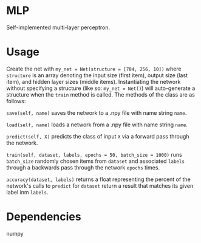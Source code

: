 # MLP
Self-implemented multi-layer perceptron.
# Usage
Create the net with `my_net = Net(structure = [784, 256, 10])` where `structure` is an array denoting the input size (first item), output size (last item), and hidden layer sizes (middle items). Instantiating the network without specifying a structure (like so: `my_net = Net()`) will auto-generate a structure when the `train` method is called.
The methods of the class are as follows:

`save(self, name)` saves the network to a .npy file with name string `name`.

`load(self, name)` loads a network from a .npy file with name string `name`.

`predict(self, X)` predicts the class of input `X` via a forward pass through the network.

`train(self, dataset, labels, epochs = 50, batch_size = 1000)` runs `batch_size` randomly chosen items from `dataset` and associated `labels` through a backwards pass through the network `epochs` times.

`accuracy(dataset, labels)` returns a float representing the percent of the network's calls to `predict` for `dataset` return a result that matches its given label inm `labels`.
# Dependencies
numpy
